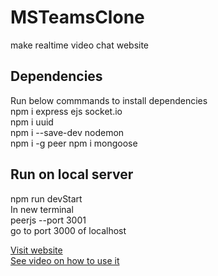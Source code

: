 # MSTeamsClone
make realtime video chat website

## Dependencies
Run below commmands to install dependencies\
npm i express ejs socket.io\
npm i uuid\
npm i --save-dev nodemon\
npm i -g peer
npm i mongoose

## Run on local server
npm run devStart\
In new terminal\
peerjs --port 3001\
go to port 3000 of localhost

[Visit website](https://teams-clone-tanmay-aeron.herokuapp.com/)\
[See video on how to use it](https://www.youtube.com/watch?v=CGB8E6XUjWg)
